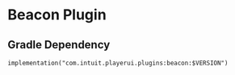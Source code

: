 # Beacon Plugin

## Gradle Dependency

`implementation("com.intuit.playerui.plugins:beacon:$VERSION")`
